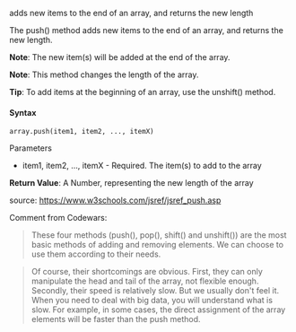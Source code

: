 adds new items to the end of an array, and returns the new length

The push() method adds new items to the end of an array, and returns the new length.

**Note**: The new item(s) will be added at the end of the array.

**Note**: This method changes the length of the array.

**Tip**: To add items at the beginning of an array, use the unshift() method.

#### Syntax

`array.push(item1, item2, ..., itemX)` 

Parameters

- item1, item2, ..., itemX - Required. The item(s) to add to the array

**Return Value**:	A Number, representing the new length of the array

source: https://www.w3schools.com/jsref/jsref_push.asp

Comment from Codewars:
> These four methods (push(), pop(), shift() and unshift()) are the most basic methods of adding and removing elements. We can choose to use them according to their needs.

> Of course, their shortcomings are obvious. First, they can only manipulate the head and tail of the array, not flexible enough. Secondly, their speed is relatively slow. But we usually don't feel it. When you need to deal with big data, you will understand what is slow. For example, in some cases, the direct assignment of the array elements will be faster than the push method.